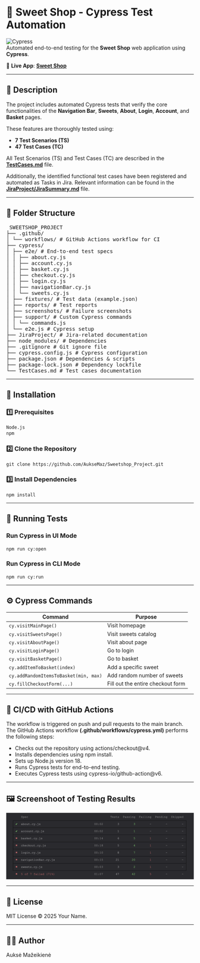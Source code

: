 # 🍬 Sweet Shop - Cypress Test Automation


![Cypress](https://img.shields.io/badge/Cypress-Testing-green?logo=cypress)  
Automated end-to-end testing for the **Sweet Shop** web application using **Cypress**.

🛒 **Live App**: [**Sweet Shop**](https://sweetshop.netlify.app)

---

## 📝 Description

The project includes automated Cypress tests that verify the core functionalities of the **Navigation Bar**, **Sweets**, **About**, **Login**, **Account**, and **Basket** pages.

These features are thoroughly tested using:
- **7 Test Scenarios (TS)**
- **47 Test Cases (TC)**

All Test Scenarios (TS) and Test Cases (TC) are described in the [**TestCases.md**](/TestCases.md) file.  

Additionally, the identified functional test cases have been registered and automated as Tasks in Jira. Relevant information can be found in the [**JiraProject/JiraSummary.md**](/JiraProject/JiraSummary.md) file.

---
## 🔁 Folder Structure

<pre> SWEETSHOP_PROJECT 
├── .github/ 
│ └── workflows/ # GitHub Actions workflow for CI 
├── cypress/ 
│ ├── e2e/ # End-to-end test specs 
│ │ ├── about.cy.js 
│ │ ├── account.cy.js 
│ │ ├── basket.cy.js 
│ │ ├── checkout.cy.js 
│ │ ├── login.cy.js 
│ │ ├── navigationBar.cy.js 
│ │ └── sweets.cy.js 
│ ├── fixtures/ # Test data (example.json) 
│ ├── reports/ # Test reports 
│ ├── screenshots/ # Failure screenshots 
│ ├── support/ # Custom Cypress commands 
│ │ └── commands.js 
│ └── e2e.js # Cypress setup 
├── JiraProject/ # Jira-related documentation 
├── node_modules/ # Dependencies 
├── .gitignore # Git ignore file 
├── cypress.config.js # Cypress configuration 
├── package.json # Dependencies & scripts 
├── package-lock.json # Dependency lockfile 
└── TestCases.md # Test cases documentation </pre>

---
## 🔧 Installation

### 1️⃣ Prerequisites
```
Node.js  
npm 
```

### 2️⃣ Clone the Repository

```
git clone https://github.com/AukseMaz/Sweetshop_Project.git
```
### 3️⃣ Install Dependencies
```
npm install
```
---

## 🧪 Running Tests
### Run Cypress in UI Mode
```
npm run cy:open
```
### Run Cypress in CLI Mode
```
npm run cy:run
```
---

## ⚙️ Cypress Commands
| Command                          | Purpose                       |
|----------------------------------|-------------------------------|
| `cy.visitMainPage()`             | Visit homepage                |
| `cy.visitSweetsPage()`           | Visit sweets catalog          |
| `cy.visitAboutPage()`            | Visit about page              |
| `cy.visitLoginPage()`            | Go to login                   |
| `cy.visitBasketPage()`           | Go to basket                  |
| `cy.addItemToBasket(index)`     | Add a specific sweet          |
| `cy.addRandomItemsToBasket(min, max)` | Add random number of sweets |
| `cy.fillCheckoutForm(...)`      | Fill out the entire checkout form |

---

## 🚀 CI/CD with GitHub Actions
The workflow is triggered on push and pull requests to the main branch.   
The GitHub Actions workflow **(.github/workflows/cypress.yml)** performs the following steps:

- Checks out the repository using actions/checkout@v4.
- Installs dependencies using npm install.
- Sets up Node.js version 18.
- Runs Cypress tests for end-to-end testing.
- Executes Cypress tests using cypress-io/github-action@v6. 

---

## 🖼️ Screenshoot of Testing Results  


![](TestingResults.png)

---

## 📄 License

MIT License © 2025 Your Name.

---

## 🧑‍💻 Author

Auksė Mažeikienė


